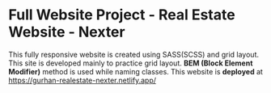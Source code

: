 # Full Website Project - Real Estate Website - Nexter

This fully responsive website is created using SASS(SCSS) and grid layout. This site is developed mainly to practice grid layout.
**BEM (Block Element Modifier)** method is used while naming classes.
This website is **deployed** at https://gurhan-realestate-nexter.netlify.app/

